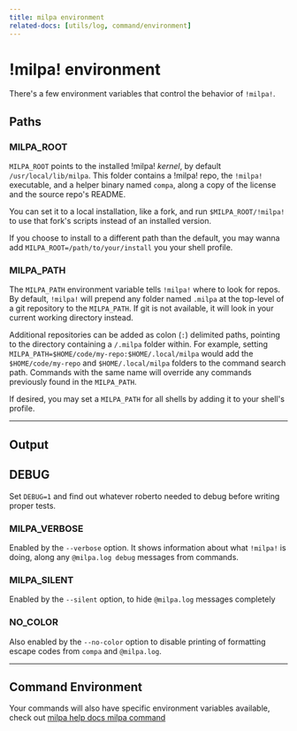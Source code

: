 ```yaml
---
title: milpa environment
related-docs: [utils/log, command/environment]
---
```


# !milpa! environment

There's a few environment variables that control the behavior of `!milpa!`.

## Paths

### MILPA_ROOT

`MILPA_ROOT` points to the installed !milpa! _kernel_, by default `/usr/local/lib/milpa`. This folder contains a !milpa! repo, the `!milpa!` executable, and a helper binary named `compa`, along a copy of the license and the source repo's README.

You can set it to a local installation, like a fork, and run `$MILPA_ROOT/!milpa!` to use that fork's scripts instead of an installed version.

If you choose to install to a different path than the default, you may wanna add `MILPA_ROOT=/path/to/your/install` you your shell profile.

### MILPA_PATH

The `MILPA_PATH` environment variable tells `!milpa!` where to look for repos. By default, `!milpa!` will prepend any folder named `.milpa` at the top-level of a git repository to the `MILPA_PATH`. If git is not available, it will look in your current working directory instead.

Additional repositories can be added as colon (`:`) delimited paths, pointing to the directory containing a `/.milpa` folder within. For example, setting `MILPA_PATH=$HOME/code/my-repo:$HOME/.local/milpa` would add the `$HOME/code/my-repo` and `$HOME/.local/milpa` folders to the command search path. Commands with the same name will override any commands previously found in the `MILPA_PATH`.

If desired, you may set a `MILPA_PATH` for all shells by adding it to your shell's profile.

---

## Output

## DEBUG

Set `DEBUG=1` and find out whatever roberto needed to debug before writing proper tests.

### MILPA_VERBOSE

Enabled by the `--verbose` option. It shows information about what `!milpa!` is doing, along any `@milpa.log debug` messages from commands.

### MILPA_SILENT

Enabled by the `--silent` option, to hide `@milpa.log` messages completely

### NO_COLOR

Also enabled by the `--no-color` option to disable printing of formatting escape codes from `compa` and `@milpa.log`.

---

## Command Environment

Your commands will also have specific environment variables available, check out [milpa help docs milpa command](/.milpa/docs/milpa/command/index.md#Environment-variables)
